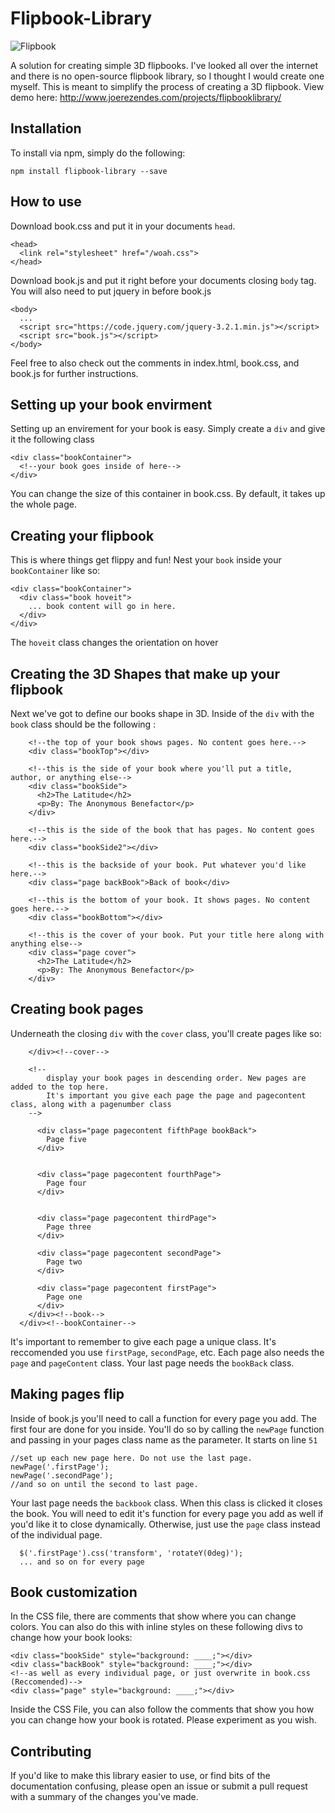 # Flipbook-Library

![Flipbook](https://image.ibb.co/c4KiLS/Screen_Shot_2018_03_28_at_5_13_18_PM.png)

A solution for creating simple 3D flipbooks. I've looked all over the internet and there is no open-source flipbook library, so I thought I would create one myself. This is meant to simplify the process of creating a 3D flipbook.
View demo here: http://www.joerezendes.com/projects/flipbooklibrary/

## Installation
To install via npm, simply do the following:
```
npm install flipbook-library --save
```
## How to use
Download book.css and put it in your documents ```head```.
```
<head>
  <link rel="stylesheet" href="/woah.css">
</head>
```

Download book.js and put it right before your documents closing ```body``` tag. You will also need to put jquery in before book.js
```
<body>
  ...
  <script src="https://code.jquery.com/jquery-3.2.1.min.js"></script>
  <script src="book.js"></script>
</body>
```
Feel free to also check out the comments in index.html, book.css, and book.js for further instructions.
## Setting up your book envirment
Setting up an envirement for your book is easy. Simply create a ```div``` and give it the following class

```
<div class="bookContainer">
  <!--your book goes inside of here-->
</div>
```
You can change the size of this container in book.css. By default, it takes up the whole page.
## Creating your flipbook
This is where things get flippy and fun! Nest your ```book``` inside your ```bookContainer``` like so:
```
<div class="bookContainer">
  <div class="book hoveit">
    ... book content will go in here.
  </div>
</div>
```
The ```hoveit``` class changes the orientation on hover

## Creating the 3D Shapes that make up your flipbook
Next we've got to define our books shape in 3D. Inside of the ```div``` with the ```book``` class should be the following :
```
    <!--the top of your book shows pages. No content goes here.-->
    <div class="bookTop"></div>

    <!--this is the side of your book where you'll put a title, author, or anything else-->
    <div class="bookSide">
      <h2>The Latitude</h2>
      <p>By: The Anonymous Benefactor</p>
    </div>

    <!--this is the side of the book that has pages. No content goes here.-->
    <div class="bookSide2"></div>

    <!--this is the backside of your book. Put whatever you'd like here.-->
    <div class="page backBook">Back of book</div>

    <!--this is the bottom of your book. It shows pages. No content goes here.-->
    <div class="bookBottom"></div>

    <!--this is the cover of your book. Put your title here along with anything else-->
    <div class="page cover">
      <h2>The Latitude</h2>
      <p>By: The Anonymous Benefactor</p>
    </div>

```
## Creating book pages
Underneath the closing ```div``` with the ```cover``` class, you'll create pages like so:

```
    </div><!--cover-->

    <!--
        display your book pages in descending order. New pages are added to the top here.
        It's important you give each page the page and pagecontent class, along with a pagenumber class
    -->

      <div class="page pagecontent fifthPage bookBack">
        Page five
      </div>


      <div class="page pagecontent fourthPage">
        Page four
      </div>


      <div class="page pagecontent thirdPage">
        Page three
      </div>

      <div class="page pagecontent secondPage">
        Page two
      </div>

      <div class="page pagecontent firstPage">
        Page one
      </div>
    </div><!--book-->
  </div><!--bookContainer-->

```
It's important to remember to give each page a unique class. It's reccomended you use ```firstPage```, ```secondPage```, etc. Each page also needs the ```page``` and ```pageContent``` class. Your last page needs the ```bookBack``` class.
## Making pages flip
Inside of book.js you'll need to call a function for every page you add. The first four are done for you inside.
You'll do so by calling the ```newPage``` function and passing in your pages class name as the parameter. It starts on line ```51```
```
//set up each new page here. Do not use the last page.
newPage('.firstPage');
newPage('.secondPage');
//and so on until the second to last page.
```
Your last page needs the ```backbook``` class. When this class is clicked it closes the book.
You will need to edit it's function for every page you add as well if you'd like it to close dynamically. Otherwise, just use the ```page``` class instead of the individual page.
```
  $('.firstPage').css('transform', 'rotateY(0deg)');
  ... and so on for every page
```
## Book customization
In the CSS file, there are comments that show where you can change colors. You can also do this with inline styles on these following divs to change how your book looks:
```
<div class="bookSide" style="background: ____;"></div>
<div class="backBook" style="background: ____;"></div>
<!--as well as every individual page, or just overwrite in book.css (Reccomended)-->
<div class="page" style="background: ____;"></div>
```
Inside the CSS File, you can also follow the comments that show you how you can change how your book is rotated. Please experiment as you wish.

## Contributing
If you'd like to make this library easier to use, or find bits of the documentation confusing, please open an issue or submit a pull request with a summary of the changes you've made.
